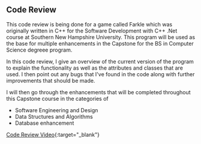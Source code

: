## Code Review

This code review is being done for a game called Farkle which was originally written in C++ for the Software Development with C++ .Net course at Southern New Hampshire University.  This program will be used as the base for multiple enhancements in the Capstone for the BS in Computer Science degreee program.  

In this code review, I give an overview of the current version of the program to explain the functionality as well as the attributes and classes that are used.  I then point out any bugs that I've found in the code along with further improvements that should be made. 

I will then go through the enhancements that will be completed throughout this Capstone course in the categories of 
- Software Engineering and Design
- Data Structures and Algorithms
- Database enhancement

[Code Review Video](https://youtu.be/se1f-pKcK7Y){:target="_blank"}

